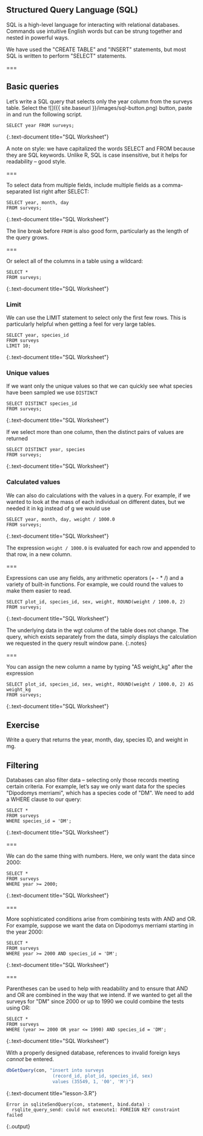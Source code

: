 ---
---

## Structured Query Language (SQL)

SQL is a high-level language for interacting with relational databases.
Commands use intuitive English words but can be strung together and nested in powerful ways.

We have used the "CREATE TABLE" and "INSERT" statements, but most SQL is written to perform "SELECT" statements.

===

## Basic queries

Let’s write a SQL query that selects only the year column from the surveys
table. Select the ![]({{ site.baseurl }}/images/sql-button.png) button, paste in and run the following script.

```
SELECT year FROM surveys;
```
{:.text-document title="SQL Worksheet"}
	
A note on style: we have capitalized the words SELECT and FROM because they are SQL keywords.
Unlike R, SQL is case insensitive, but it helps for readability – good style. 

===

To select data from multiple fields, include multiple fields as a comma-separated list right after SELECT:

```
SELECT year, month, day
FROM surveys;
```
{:.text-document title="SQL Worksheet"}

The line break before `FROM` is also good form, particularly as the length of the query grows.

===

Or select all of the columns in a table using a wildcard:

```
SELECT *
FROM surveys;
```
{:.text-document title="SQL Worksheet"}

### Limit

We can use the LIMIT statement to select only the first few rows. This is particularly helpful when getting
a feel for very large tables.

```
SELECT year, species_id
FROM surveys
LIMIT 10;
```
{:.text-document title="SQL Worksheet"}

### Unique values

If we want only the unique values so that we can quickly see what species have
been sampled we use ``DISTINCT``

```
SELECT DISTINCT species_id
FROM surveys;
```
{:.text-document title="SQL Worksheet"}

If we select more than one column, then the distinct pairs of values are
returned

```
SELECT DISTINCT year, species
FROM surveys;
```
{:.text-document title="SQL Worksheet"}
	
### Calculated values

We can also do calculations with the values in a query.
For example, if we wanted to look at the mass of each individual
on different dates, but we needed it in kg instead of g we would use

```
SELECT year, month, day, weight / 1000.0
FROM surveys;
```
{:.text-document title="SQL Worksheet"}

The expression ``weight / 1000.0`` is evaluated for each row
and appended to that row, in a new column.

===

Expressions can use any fields, any arithmetic operators (+ - * /) and a variety of built-in functions. For
example, we could round the values to make them easier to read.

```
SELECT plot_id, species_id, sex, weight, ROUND(weight / 1000.0, 2)
FROM surveys;
```
{:.text-document title="SQL Worksheet"}

The underlying data in the wgt column of the table does not change. The query, which exists separately from the data,
simply displays the calculation we requested in the query result window pane.
{:.notes}

===

You can assign the new column a name by typing "AS weight_kg" after the expression

```
SELECT plot_id, species_id, sex, weight, ROUND(weight / 1000.0, 2) AS weight_kg
FROM surveys;
```
{:.text-document title="SQL Worksheet"}

## Exercise

Write a query that returns the year, month, day, species ID, and weight in mg.

## Filtering

Databases can also filter data – selecting only those records meeting certain
criteria.  For example, let’s say we only want data for the species "Dipodomys
merriami", which has a species code of "DM".  We need to add a WHERE clause to our
query:

```
SELECT *
FROM surveys
WHERE species_id = 'DM';
```
{:.text-document title="SQL Worksheet"}

===

We can do the same thing with numbers.
Here, we only want the data since 2000:

```
SELECT *
FROM surveys
WHERE year >= 2000;
```
{:.text-document title="SQL Worksheet"}

===

More sophisticated conditions arise from combining tests with AND and OR.
For example, suppose we want the data on Dipodomys merriami starting in the year
2000:

```
SELECT *
FROM surveys
WHERE year >= 2000 AND species_id = 'DM';
```
{:.text-document title="SQL Worksheet"}

===

Parentheses can be used to help with readability and to ensure that AND and OR are combined in the way that we
intend. If we wanted to get all the surveys for "DM" since 2000 or up to 1990 we could combine the tests using OR:

```
SELECT *
FROM surveys
WHERE (year >= 2000 OR year <= 1990) AND species_id = 'DM';
```
{:.text-document title="SQL Worksheet"}















With a properly designed database, references to invalid foreign keys *cannot* be entered.

~~~r
dbGetQuery(con, "insert into surveys
                 (record_id, plot_id, species_id, sex)
                 values (35549, 1, '00', 'M')")
~~~
{:.text-document title="lesson-3.R"}

~~~
Error in sqliteSendQuery(con, statement, bind.data) : 
  rsqlite_query_send: could not execute1: FOREIGN KEY constraint failed
~~~
{:.output}
